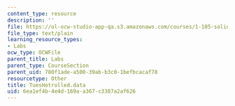 ```yaml
---
content_type: resource
description: ''
file: https://ol-ocw-studio-app-qa.s3.amazonaws.com/courses/1-105-solid-mechanics-laboratory-fall-2003/6ea1ef4b4e4d169aa367c3387a2af626_TuesHotrolled.data
file_type: text/plain
learning_resource_types:
- Labs
ocw_type: OCWFile
parent_title: Labs
parent_type: CourseSection
parent_uid: 780f1ade-a500-39ab-b3c0-1befbcacaf78
resourcetype: Other
title: TuesHotrolled.data
uid: 6ea1ef4b-4e4d-169a-a367-c3387a2af626
---
```

